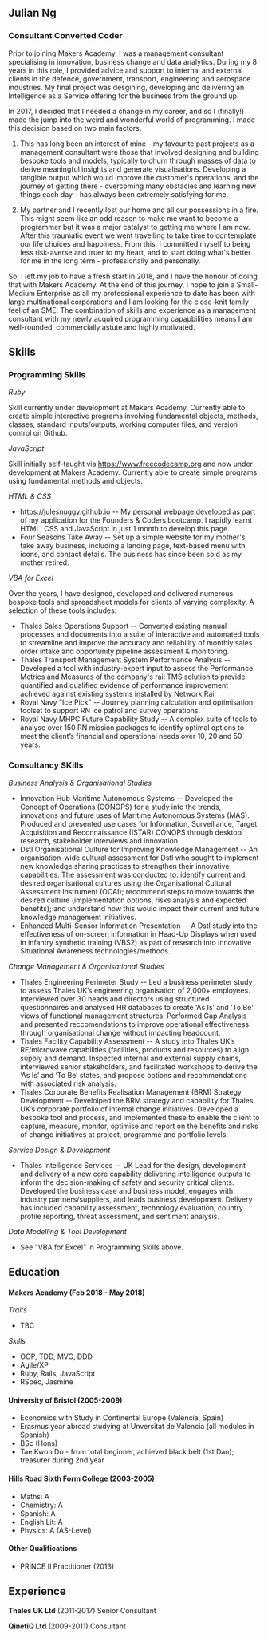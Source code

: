 ## Julian Ng
### Consultant Converted Coder

Prior to joining Makers Academy, I was a management consultant specialising in innovation, business change and data analytics. During my 8 years in this role, I provided advice and support to internal and external clients in the defence, government, transport, engineering and aerospace industries. My final project was desgining, developing and delivering an Intelligence as a Service offering for the business from the ground up.

In 2017, I decided that I needed a change in my career, and so I (finally!) made the jump into the weird and wonderful world of programming. I made this decision based on two main factors.
1) This has long been an interest of mine - my favourite past projects as a management consultant were those that involved designing and building bespoke tools and models, typically to churn through masses of data to derive meaningful insights and generate visualisations. Developing a tangible output which would improve the customer's operations, and the journey of getting there - overcoming many obstacles and learning new things each day - has always been extremely satisfying for me. 

2) My partner and I recently lost our home and all our possessions in a fire. This might seem like an odd reason to make me want to become a programmer but it was a major catalyst to getting me where I am now. After this traumatic event we went travelling to take time to contemplate our life choices and happiness. From this, I committed myself to being less risk-averse and truer to my heart, and to start doing what's better for me in the long term - professionally and personally. 

So, I left my job to have a fresh start in 2018, and I have the honour of doing that with Makers Academy. At the end of this journey, I hope to join a Small-Medium Enterprise as all my professional experience to date has been with large multinational corporations and I am looking for the close-knit family feel of an SME. The combination of skills and experience as a management consultant with my newly acquired programming capapbilities means I am well-rounded, commercially astute and highly motivated.

## Skills

### Programming Skills

_Ruby_

Skill currently under development at Makers Academy. Currently able to create simple interactive programs involving fundamental objects, methods, classes, standard inputs/outputs, working computer files, and version control on Github.

_JavaScript_

Skill initially self-taught via https://www.freecodecamp.org and now under development at Makers Academy. Currently able to create simple programs using fundamental methods and objects.

_HTML & CSS_

- https://julesnuggy.github.io -- My personal webpage developed as part of my application for the Founders & Coders bootcamp. I rapidly learnt HTML, CSS and JavaScript in just 1 month to develop this page.
- Four Seasons Take Away -- Set up a simple website for my mother's take away business, including a landing page, text-based menu with icons, and contact details. The business has since been sold as my mother retired.

_VBA for Excel_

Over the years, I have designed, developed and delivered numerous bespoke tools and spreadsheet models for clients of varying complexity. A selection of these tools includes:
- Thales Sales Operations Support -- Converted existing manual processes and documents into a suite of interactive and automated tools to streamline and improve the accuracy and reliability of monthly sales order intake and opportunity pipeline assessment & monitoring.
- Thales Transport Management System Performance Analysis -- Developed a tool with industry-expert input to assess the Performance Metrics and Measures of the company's rail TMS solution to provide quantified and qualified evidence of performance improvement achieved against existing systems installed by Network Rail
- Royal Navy "Ice Pick" -- Journey planning calculation and optimisation toolset to support RN ice patrol and survey operations.
- Royal Navy MHPC Future Capability Study -- A complex suite of tools to analyse over 150 RN mission packages to identify optimal options to meet the client’s financial and operational needs over 10, 20 and 50 years. 

### Consultancy SKills
_Business Analysis & Organisational Studies_

- Innovation Hub Maritime Autonomous Systems -- Developed the Concept of Operations (CONOPS) for a study into the trends, innovations and future uses of Maritime Autonomous Systems (MAS). Produced and presented use cases for Information, Surveillance, Target Acquisition and Reconnaissance (ISTAR) CONOPS through desktop research, stakeholder interviews and innovation.
- Dstl Organisational Culture for Improving Knowledge Management -- An organisation-wide cultural assessment for Dstl who sought to implement new knowledge sharing practices to strengthen their innovative capabilities. The assessment was conducted to: identify current and desired organisational cultures using the Organisational Cultural Assessment Instrument (OCAI); recommend steps to move towards the desired culture (implementation options, risks analysis and expected benefits); and understand how this would impact their current and future knowledge management initiatives.
- Enhanced Multi-Sensor Information Presentation -- A Dstl study into the effectiveness of on-screen information in Head-Up Displays when used in infantry synthetic training (VBS2) as part of research into innovative Situational Awareness technologies/methods. 

_Change Management & Organisational Studies_

- Thales Engineering Perimeter Study -- Led a business perimeter study to assess Thales UK’s engineering organisation of 2,000+ employees. Interviewed over 30 heads and directors using structured questionnaires and analysed HR databases to create ‘As Is’ and 'To Be' views of functional management structures. Performed Gap Analysis and presented reccomendations to improve operational effectiveness through organisational change without impacting headcount.
- Thales Facility Capability Assessment -- A study into Thales UK’s RF/microwave capabilities (facilities, products and resources) to align supply and demand. Inspected internal and external supply chains, interviewed senior stakeholders, and facilitated workshops to derive the ‘As Is’ and ‘To Be’ states, and propose options and recommendations with associated risk analysis.
- Thales Corporate Benefits Realisation Management (BRM) Strategy Development -- Develolped the BRM strategy and capability for Thales UK’s corporate portfolio of internal change initiatives. Developed a bespoke tool and process, and implemented these to enable the client to capture, measure, monitor, optimise and report on the benefits and risks of change initiatives at project, programme and portfolio levels.

_Service Design & Development_

- Thales Intelligence Services -- UK Lead for the design, development and delivery of a new core capability delivering intelligence outputs to inform the decision-making of safety and security critical clients. Developed the business case and business model, engages with industry partners/suppliers, and leads business development. Delivery has included capability assessment, technology evaluation, country profile reporting, threat assessment, and sentiment analysis.

_Data Modelling & Tool Development_

- See "VBA for Excel" in Programming Skills above.

## Education

#### Makers Academy (Feb 2018 - May 2018)

_Traits_
- TBC

_Skills_

- OOP, TDD, MVC, DDD
- Agile/XP
- Ruby, Rails, JavaScript
- RSpec, Jasmine

#### University of Bristol (2005-2009)

- Economics with Study in Continental Europe (Valencia, Spain)
- Erasmus year abroad studying at Unversitat de Valencia (all modules in Spanish)
- BSc (Hons)
- Tae Kwon Do - from total beginner, achieved black belt (1st Dan); treasurer during 2nd year

#### Hills Road Sixth Form College (2003-2005)

- Maths: A
- Chemistry: A
- Spanish: A
- English Lit: A
- Physics: A (AS-Level)

#### Other Qualifications

- PRINCE II Practitioner (2013)

## Experience

**Thales UK Ltd** (2011-2017)
Senior Consultant

**QinetiQ Ltd** (2009-2011)
Consultant
